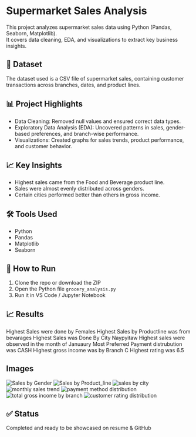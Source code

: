 # Supermarket Sales Analysis

This project analyzes supermarket sales data using Python (Pandas, Seaborn, Matplotlib).  
It covers data cleaning, EDA, and visualizations to extract key business insights.

## 📁 Dataset
The dataset used is a CSV file of supermarket sales, containing customer transactions across branches, dates, and product lines.

## 📊 Project Highlights
- Data Cleaning: Removed null values and ensured correct data types.
- Exploratory Data Analysis (EDA): Uncovered patterns in sales, gender-based preferences, and branch-wise performance.
- Visualizations: Created graphs for sales trends, product performance, and customer behavior.

## 📈 Key Insights
- Highest sales came from the Food and Beverage product line.
- Sales were almost evenly distributed across genders.
- Certain cities performed better than others in gross income.

## 🛠️ Tools Used
- Python
- Pandas
- Matplotlib
- Seaborn

## 📌 How to Run
1. Clone the repo or download the ZIP
2. Open the Python file `grocery_analysis.py`
3. Run it in VS Code / Jupyter Notebook

## 📈 Results
Highest Sales were done by Females
Highest Sales by Productline was from bevarages
Highest Sales was Done By City Naypyitaw
Highest sales were observed in the month of Januaury
Most Preferred Payment distrubution was CASH
Highest gross income was by Branch C
Highest  rating was 6.5

## Images
![Sales by Gender](https://github.com/user-attachments/assets/1260d84a-40f5-4979-a0e3-c49b248f945e)
![Sales by Product_line](https://github.com/user-attachments/assets/d8668af7-5aeb-41b5-a646-5d3bcfe06cde)
![sales by city](https://github.com/user-attachments/assets/cbbe9f2e-7b65-4c6d-b922-1da724073827)
![monthly sales trend](https://github.com/user-attachments/assets/a1e90cad-dd04-45b5-aa95-475308e40875)
![payment method distribution](https://github.com/user-attachments/assets/64afbbd2-0a95-43f7-9e0e-91e8f06a824f)
![total gross income by branch](https://github.com/user-attachments/assets/58b94bfa-4956-4fca-89fe-9c467551fb44)
![customer rating distribution](https://github.com/user-attachments/assets/c2eef920-22d8-49c3-ad75-71b417fe1435)


## ✅ Status
Completed and ready to be showcased on resume & GitHub
